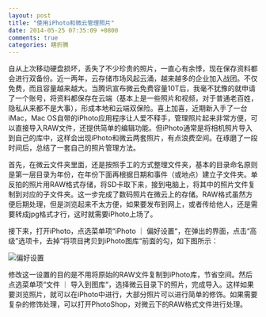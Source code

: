 ```yaml
---
layout: post
title: "使用iPhoto和微云管理照片"
date: 2014-05-25 07:35:09 +0800
comments: true
categories: 瞎折腾
---
```


自从上次移动硬盘损坏，丢失了不少珍贵的照片，一直心有余悸，现在保存资料都会进行双备份。近一两年，云存储市场风起云涌，越来越多的企业加入战团。不仅免费，而且容量越来越大。当腾讯宣布微云免费容量10T后，我毫不犹豫的就申请了一个账号，将资料都保存在云端（基本上是一些照片和视频，对于普通老百姓，隐私从来都不是大事），形成本地和云端双保险。喜上加喜，近期新入手了一台iMac，Mac OS自带的iPhoto应用程序让人爱不释手，管理照片起来非常方便，可以直接导入RAW文件，还提供简单的编辑功能。但iPhoto通常是将相机照片导入到自己的库中，这样会出现iPhoto和微云两套照片，有点浪费空间。在琢磨了一段时间后，总结了一套自己的照片管理方法。
<!--more-->

首先，在微云文件夹里面，还是按照手工的方式整理文件夹，基本的目录命名原则是第一层目录为年份，在年份下面再根据日期和事件（或地点）建立子文件夹。单反拍的照片用RAW格式存储，将SD卡取下来，接到电脑上，将其中的照片文件复制到对应的子文件夹。这一步完成了数码照片在微云上的存储。RAW格式虽然方便后期处理，但是浏览起来不太方便，如果要发布到网上，或者传给他人，还是需要转成jpg格式才行，这时就需要iPhoto上场了。

接下来，打开iPhoto，点选菜单项“iPhoto ｜ 偏好设置“，在弹出的界面，点击“高级”选项卡，去掉“将项目拷贝到iPhoto图库“前面的勾，如下图所示：

![偏好设置][1]

修改这一设置的目的是不用将原始的RAW文件复制到iPhoto库，节省空间。然后点选菜单项“文件 ｜ 导入到图库“，选择微云目录下的照片，完成导入。这样如果要浏览照片，就可以在iPhoto中进行，大部分照片可以进行简单的修饰。如果需要复杂的修饰处理，可以打开PhotoShop，对微云下的RAW格式文件进行处理。


[1]: http://mogoweb.qiniudn.com/mogoweb_2014_iphoto_preferences.png
